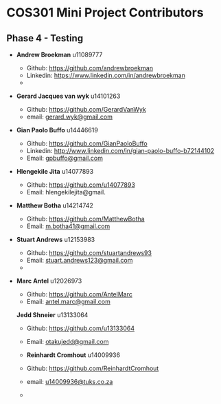 # COS301 Mini Project Contributors

## Phase 4 - Testing

* **Andrew Broekman** u11089777
  * Github: https://github.com/andrewbroekman
  * Linkedin: https://www.linkedin.com/in/andrewbroekman
  * 
  
* **Gerard Jacques van wyk** u14101263
  * Github: https://github.com/GerardVanWyk
  * email: gerard.wyk@gmail.com
  
* **Gian Paolo Buffo** u14446619
  * Github: https://github.com/GianPaoloBuffo
  * Linkedin: http://www.linkedin.com/in/gian-paolo-buffo-b72144102
  * Email: gpbuffo@gmail.com

* **Hlengekile Jita** u14077893
  * Github: https://github.com/u14077893
  * Email: hlengekilejita@gmail.

* **Matthew Botha** u14214742
  * Github: https://github.com/MatthewBotha
  * Email: m.botha41@gmail.com

* **Stuart Andrews** u12153983
  * Github: https://github.com/stuartandrews93
  * Email: stuart.andrews123@gmail.com
  * 
* **Marc Antel** u12026973
  * Github: https://github.com/AntelMarc
  * Email: antel.marc@gmail.com
  
  **Jedd Shneier** u13133064
  * Github: https://github.com/u13133064
  * Email: otakujedd@gmail.com
  
  * **Reinhardt Cromhout** u14009936
  * Github: https://github.com/ReinhardtCromhout
  * email: u14009936@tuks.co.za
  * 

